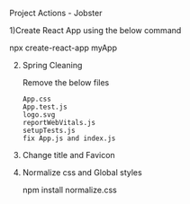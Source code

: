 Project Actions - Jobster

1)Create React App using the below command

   npx create-react-app myApp

2) Spring Cleaning

    Remove the below files

       App.css
       App.test.js
       logo.svg
       reportWebVitals.js
       setupTests.js
       fix App.js and index.js
    
3) Change title and Favicon
4) Normalize css and Global styles

   npm install normalize.css
